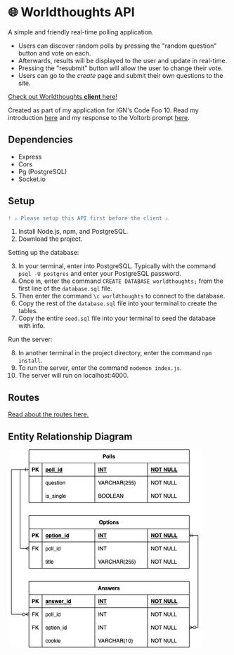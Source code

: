 # 🌐 Worldthoughts API

A simple and friendly real-time polling application.

- Users can discover random polls by pressing the "random question" button and vote on each.
- Afterwards, results will be displayed to the user and update in real-time.
- Pressing the "resubmit" button will allow the user to change their vote.
- Users can go to the *create* page and submit their own questions to the site.

[Check out Worldthoughts **client** here!](https://github.com/melaniietong/worldthoughts)

Created as part of my application for IGN's Code Foo 10. Read my introduction [here](https://github.com/melaniietong/worldthoughts/blob/main/responses/introduction.md) and my response to the Voltorb prompt [here](https://github.com/melaniietong/worldthoughts/blob/main/responses/voltorb.md).

## Dependencies
- Express
- Cors
- Pg (PostgreSQL)
- Socket.io

## Setup

```diff
! ⚠️ Please setup this API first before the client ⚠️
``` 

1. Install Node.js, npm, and PostgreSQL.
2. Download the project.

Setting up the database:

3. In your terminal, enter into PostgreSQL. Typically with the command `psql -U postgres` and enter your PostgreSQL password.
4. Once in, enter the command `CREATE DATABASE worldthoughts;` from the first line of the `database.sql` file.
5. Then enter the command `\c worldthoughts` to connect to the database.
6. Copy the rest of the `database.sql` file into your terminal to create the tables.
7. Copy the entire `seed.sql` file into your terminal to seed the database with info.

Run the server:

8. In another terminal in the project directory, enter the command `npm install`.
9. To run the server, enter the command `nodemon index.js`.
10. The server will run on localhost:4000.

## Routes

[Read about the routes here.](./routes.md)

## Entity Relationship Diagram

![ERD](./erd.png)